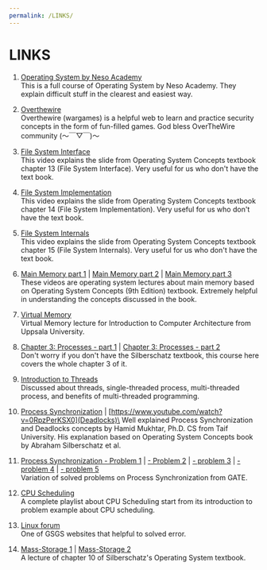 ```yaml
---
permalink: /LINKS/
---
```


# LINKS

1. [Operating System by Neso Academy](https://www.youtube.com/playlist?list=PLBlnK6fEyqRiVhbXDGLXDk_OQAeuVcp2O)\
This is a full course of Operating System by Neso Academy. They explain difficult stuff in the clearest and easiest way.

2. [Overthewire](https://overthewire.org/wargames/)\
Overthewire (wargames) is a helpful web to learn and  practice security concepts in the form of fun-filled games. God bless OverTheWire community (～￣▽￣)～

3. [File System Interface](https://www.youtube.com/watch?v=duUccxFcJ9g)\
This video explains the slide from Operating System Concepts textbook chapter 13 (File System Interface). Very useful for us who don't have the text book.

4. [File System Implementation](https://www.youtube.com/watch?v=fyacGDXpi-Q)\
This video explains the slide from Operating System Concepts textbook chapter 14 (File System Implementation). Very useful for us who don't have the text book.

5. [File System Internals](https://www.youtube.com/watch?v=fyacGDXpi-Q)\
This video explains the slide from Operating System Concepts textbook chapter 15 (File System Internals). Very useful for us who don't have the text book.

6. [Main Memory part 1](https://www.youtube.com/watch?v=Jy_teuaj7Ic) | [Main Memory part 2](https://www.youtube.com/watch?v=8Zw4gIqqZe0) | [Main Memory part 3](https://www.youtube.com/watch?v=8Zw4gIqqZe0)\
These videos are operating system lectures about main memory based on Operating System Concepts (9th Edition) textbook. Extremely helpful in understanding the concepts discussed in the book.

7. [Virtual Memory](https://www.youtube.com/playlist?list=PLiwt1iVUib9s2Uo5BeYmwkDFUh70fJPxX)\
Virtual Memory lecture for Introduction to Computer Architecture from Uppsala University. 

8. [Chapter 3: Processes - part 1](https://www.youtube.com/watch?v=yCBKeaNDzak) | [Chapter 3: Processes - part 2](https://www.youtube.com/watch?v=LU_3Frt2kM0)\
Don't worry if you don't have the Silberschatz textbook, this course here covers the whole chapter 3 of it.

9. [Introduction to Threads](https://www.youtube.com/watch?v=LOfGJcVnvAk)\
Discussed about threads, single-threaded process, multi-threaded process, and benefits of multi-threaded programming.

10. [Process Synchronization](https://www.youtube.com/watch?v=RDovfnKH6lU) | [https://www.youtube.com/watch?v=0RpzPerKSX0](Deadlocks)\
Well explained Process Synchronization and Deadlocks concepts by  Hamid Mukhtar, Ph.D. CS from Taif University. His explanation based on Operating System Concepts book by Abraham Silberschatz et al.

11. [Process Synchronization - Problem 1](https://www.youtube.com/watch?v=WIj06NCxkWE&list=PLBlnK6fEyqRiVhbXDGLXDk_OQAeuVcp2O&index=67) | [- Problem 2](https://www.youtube.com/watch?v=_yl0qAnsa_8&list=PLBlnK6fEyqRiVhbXDGLXDk_OQAeuVcp2O&index=68) | [- problem 3](https://www.youtube.com/watch?v=A41_0uRnb2A&list=PLBlnK6fEyqRiVhbXDGLXDk_OQAeuVcp2O&index=69) | [- problem 4](https://www.youtube.com/watch?v=fWL8HAIrgMw&list=PLBlnK6fEyqRiVhbXDGLXDk_OQAeuVcp2O&index=70) | [- problem 5](https://www.youtube.com/watch?v=LlnBI2yjvlg&list=PLBlnK6fEyqRiVhbXDGLXDk_OQAeuVcp2O&index=71)\
Variation of solved problems on Process Synchronization from GATE.

12. [CPU Scheduling](https://www.youtube.com/watch?v=EWkQl0n0w5M&list=PLBlnK6fEyqRitWSE_AyyySWfhRgyA-rHk&index=1)\
A complete playlist about CPU Scheduling start from its introduction to problem example about CPU scheduling.

13. [Linux forum](https://www.linuxquestions.org/)\
One of GSGS websites that helpful to solved error.

14. [Mass-Storage 1](https://www.youtube.com/watch?v=Tn74umq7gWY) | [Mass-Storage 2](https://www.youtube.com/watch?v=7kGM08EPllw)\
A lecture of chapter 10 of Silberschatz's Operating System textbook.
